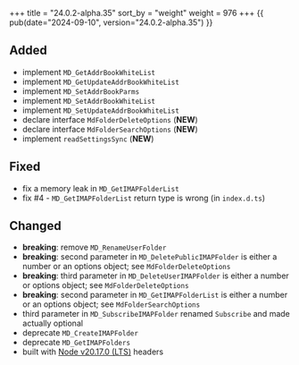 +++
title = "24.0.2-alpha.35"
sort_by = "weight"
weight = 976
+++
{{ pub(date="2024-09-10", version="24.0.2-alpha.35") }}

## Added

- implement `MD_GetAddrBookWhiteList`
- implement `MD_GetUpdateAddrBookWhiteList`
- implement `MD_SetAddrBookParms`
- implement `MD_SetAddrBookWhiteList`
- implement `MD_SetUpdateAddrBookWhiteList`
- declare interface `MdFolderDeleteOptions` (**NEW**)
- declare interface `MdFolderSearchOptions` (**NEW**)
- implement `readSettingsSync` (**NEW**)

## Fixed

- fix a memory leak in `MD_GetIMAPFolderList`
- fix #4 - `MD_GetIMAPFolderList` return type is wrong (in `index.d.ts`)

## Changed

- **breaking**: remove `MD_RenameUserFolder`
- **breaking**: second parameter in `MD_DeletePublicIMAPFolder` is either a number or an options object; see `MdFolderDeleteOptions`
- **breaking**: third parameter in `MD_DeleteUserIMAPFolder` is either a number or options object; see `MdFolderDeleteOptions`
- **breaking**: second parameter in `MD_GetIMAPFolderList` is either a number or an options object; see `MdFolderSearchOptions`
- third parameter in `MD_SubscribeIMAPFolder` renamed `Subscribe` and made actually optional
- deprecate `MD_CreateIMAPFolder`
- deprecate `MD_GetIMAPFolders`
- built with [Node v20.17.0 (LTS)](https://nodejs.org/en/blog/release/v20.17.0) headers
